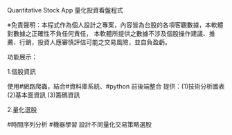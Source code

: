 Quantitative Stock App
量化投資看盤程式



※免責聲明：本程式作為個人設計之專案，內容皆為台股的各項客觀數據，本軟體對數據之正確性不負任何責任，
本軟體所提供之數據不涉及個股操作建議、推薦、行銷，投資人應審慎評估可能之交易風險，並自負盈虧。



功能展示：

1.個股資訊

使用#網路爬蟲，結合#資料庫系統、#python 前後端整合
提供：(1)技術分析圖表 (2)基本面資訊 (3)籌碼資訊

2.量化選股 

#時間序列分析 #機器學習
設計不同量化交易策略選股
